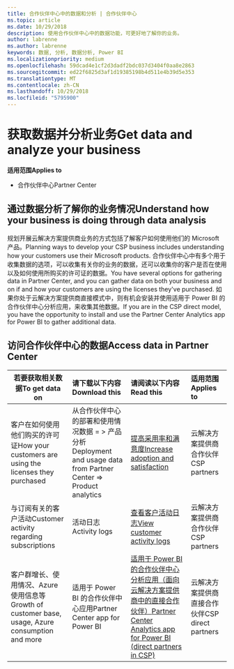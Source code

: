 ```yaml
---
title: 合作伙伴中心中的数据和分析 | 合作伙伴中心
ms.topic: article
ms.date: 10/29/2018
description: 使用合作伙伴中心中的数据功能，可更好地了解你的业务。
author: labrenne
ms.author: labrenne
keywords: 数据, 分析, 数据分析, Power BI
ms.localizationpriority: medium
ms.openlocfilehash: 59dcad4e1cf2d3dadf2bdc037d3404f0aa8e2863
ms.sourcegitcommit: ed22f6825d3af1d19385198b4d511e4b39d5e353
ms.translationtype: MT
ms.contentlocale: zh-CN
ms.lasthandoff: 10/29/2018
ms.locfileid: "5795900"
---
```

# <a name="get-data-and-analyze-your-business"></a><span data-ttu-id="9361f-104">获取数据并分析业务</span><span class="sxs-lookup"><span data-stu-id="9361f-104">Get data and analyze your business</span></span> 

**<span data-ttu-id="9361f-105">适用范围</span><span class="sxs-lookup"><span data-stu-id="9361f-105">Applies to</span></span>**

-  <span data-ttu-id="9361f-106">合作伙伴中心</span><span class="sxs-lookup"><span data-stu-id="9361f-106">Partner Center</span></span> 

## <a name="understand-how-your-business-is-doing-through-data-analysis"></a><span data-ttu-id="9361f-107">通过数据分析了解你的业务情况</span><span class="sxs-lookup"><span data-stu-id="9361f-107">Understand how your business is doing through data analysis</span></span>

<span data-ttu-id="9361f-108">规划开展云解决方案提供商业务的方式包括了解客户如何使用他们的 Microsoft 产品。</span><span class="sxs-lookup"><span data-stu-id="9361f-108">Planning ways to develop your CSP business includes understanding how your customers use their Microsoft products.</span></span> <span data-ttu-id="9361f-109">合作伙伴中心中有多个用于收集数据的选项，可以收集有关你的业务的数据，还可以收集你的客户是否在使用以及如何使用所购买的许可证的数据。</span><span class="sxs-lookup"><span data-stu-id="9361f-109">You have several options for gathering data in Partner Center, and you can gather data on both your business and on if and how your customers are using the licenses they've purchased.</span></span> <span data-ttu-id="9361f-110">如果你处于云解决方案提供商直接模式中，则有机会安装并使用适用于 Power BI 的合作伙伴中心分析应用，来收集其他数据。</span><span class="sxs-lookup"><span data-stu-id="9361f-110">If you are in the CSP direct model, you have the opportunity to install and use the Partner Center Analytics app for Power BI to gather additional data.</span></span>

## <a name="access-data-in-partner-center"></a><span data-ttu-id="9361f-111">访问合作伙伴中心的数据</span><span class="sxs-lookup"><span data-stu-id="9361f-111">Access data in Partner Center</span></span>

|**<span data-ttu-id="9361f-112">若要获取相关数据</span><span class="sxs-lookup"><span data-stu-id="9361f-112">To get data on</span></span>**   |**<span data-ttu-id="9361f-113">请下载以下内容</span><span class="sxs-lookup"><span data-stu-id="9361f-113">Download this</span></span>**   |**<span data-ttu-id="9361f-114">请阅读以下内容</span><span class="sxs-lookup"><span data-stu-id="9361f-114">Read this</span></span>**   | **<span data-ttu-id="9361f-115">适用范围</span><span class="sxs-lookup"><span data-stu-id="9361f-115">Applies to</span></span>**    |
|---------------------|:-----------------------|:---------------|:--------------|
|<span data-ttu-id="9361f-116">客户在如何使用他们购买的许可证</span><span class="sxs-lookup"><span data-stu-id="9361f-116">How your customers are using the licenses they purchased</span></span>   |<span data-ttu-id="9361f-117">从合作伙伴中心的部署和使用情况数据 = > 产品分析</span><span class="sxs-lookup"><span data-stu-id="9361f-117">Deployment and usage data from Partner Center => Product analytics</span></span>   |[<span data-ttu-id="9361f-118">提高采用率和满意度</span><span class="sxs-lookup"><span data-stu-id="9361f-118">Increase adoption and satisfaction</span></span>](increasing-adoption-and-satisfaction.md)|<span data-ttu-id="9361f-119">云解决方案提供商合作伙伴</span><span class="sxs-lookup"><span data-stu-id="9361f-119">CSP partners</span></span>|
|<span data-ttu-id="9361f-120">与订阅有关的客户活动</span><span class="sxs-lookup"><span data-stu-id="9361f-120">Customer activity regarding subscriptions</span></span>   |<span data-ttu-id="9361f-121">活动日志</span><span class="sxs-lookup"><span data-stu-id="9361f-121">Activity logs</span></span>   |[<span data-ttu-id="9361f-122">查看客户活动日志</span><span class="sxs-lookup"><span data-stu-id="9361f-122">View customer activity logs</span></span>](activity-logs.md)|<span data-ttu-id="9361f-123">云解决方案提供商合作伙伴</span><span class="sxs-lookup"><span data-stu-id="9361f-123">CSP partners</span></span>   |
|<span data-ttu-id="9361f-124">客户群增长、使用情况、Azure 使用信息等</span><span class="sxs-lookup"><span data-stu-id="9361f-124">Growth of customer base, usage, Azure consumption and more</span></span>   |<span data-ttu-id="9361f-125">适用于 Power BI 的合作伙伴中心应用</span><span class="sxs-lookup"><span data-stu-id="9361f-125">Partner Center app for Power BI</span></span>   |[<span data-ttu-id="9361f-126">适用于 Power BI 的合作伙伴中心分析应用（面向云解决方案提供商中的直接合作伙伴）</span><span class="sxs-lookup"><span data-stu-id="9361f-126">Partner Center Analytics app for Power BI (direct partners in CSP)</span></span>](power-bi-app-for-direct-partners.md)|<span data-ttu-id="9361f-127">云解决方案提供商直接合作伙伴</span><span class="sxs-lookup"><span data-stu-id="9361f-127">CSP direct partners</span></span>|






